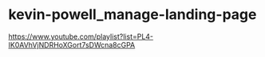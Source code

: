 # kevin-powell_manage-landing-page
 
https://www.youtube.com/playlist?list=PL4-IK0AVhVjNDRHoXGort7sDWcna8cGPA
